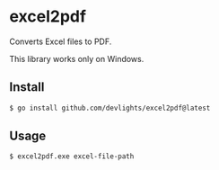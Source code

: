# excel2pdf
Converts Excel files to PDF.

This library works only on Windows.

## Install

```sh
$ go install github.com/devlights/excel2pdf@latest
```

## Usage

```sh
$ excel2pdf.exe excel-file-path
```

